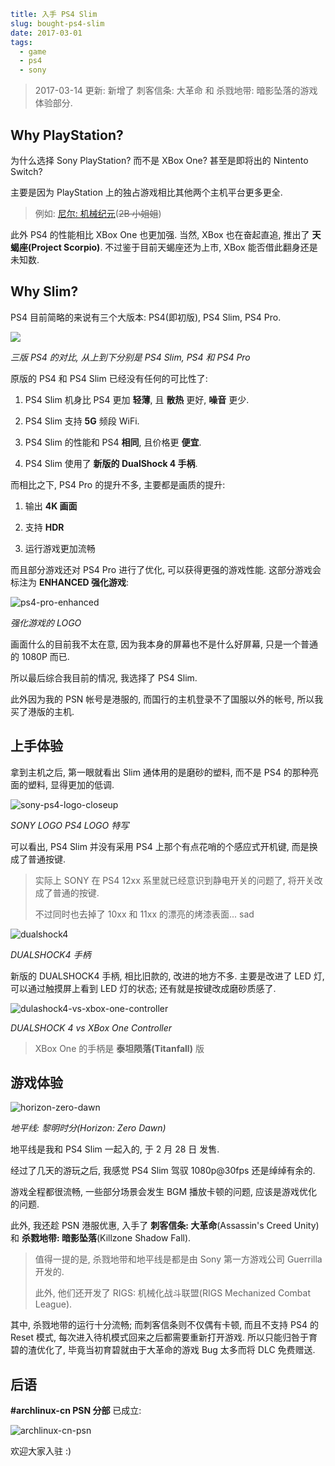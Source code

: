 ```yaml
title: 入手 PS4 Slim
slug: bought-ps4-slim
date: 2017-03-01
tags:
  - game
  - ps4
  - sony
```


> 2017-03-14 更新: 新增了 刺客信条: 大革命 和 杀戮地带: 暗影坠落的游戏体验部分.

## Why PlayStation?

为什么选择 Sony PlayStation?
而不是 XBox One?
甚至是即将出的 Nintento Switch?

主要是因为 PlayStation 上的独占游戏相比其他两个主机平台更多更全.

> 例如: [尼尔: 机械纪元](https://en.wikipedia.org/wiki/Nier:_Automata)(~~2B 小姐姐~~)

此外 PS4 的性能相比 XBox One 也更加强.
当然, XBox 也在奋起直追,
推出了 **天蝎座(Project Scorpio)**.
不过鉴于目前天蝎座还为上市,
XBox 能否借此翻身还是未知数.

## Why Slim?

PS4 目前简略的来说有三个大版本:
PS4(即初版), PS4 Slim, PS4 Pro.

![](https://c1.staticflickr.com/3/2913/33297552255_446f3a52fe_o.jpg)

_三版 PS4 的对比, 从上到下分别是 PS4 Slim, PS4 和 PS4 Pro_

原版的 PS4 和 PS4 Slim 已经没有任何的可比性了:

1.  PS4 Slim 机身比 PS4 更加 **轻薄**, 且 **散热** 更好, **噪音** 更少.

2.  PS4 Slim 支持 **5G** 频段 WiFi.

3.  PS4 Slim 的性能和 PS4 **相同**, 且价格更 **便宜**.

4.  PS4 Slim 使用了 **新版的 DualShock 4 手柄**.

而相比之下,
PS4 Pro 的提升不多,
主要都是画质的提升:

1.  输出 **4K 画面**

2.  支持 **HDR**

3.  运行游戏更加流畅

而且部分游戏还对 PS4 Pro 进行了优化,
可以获得更强的游戏性能.
这部分游戏会标注为 **ENHANCED 强化游戏**:

![ps4-pro-enhanced](https://c1.staticflickr.com/3/2848/33303850465_b012a05d4f_o.jpg)

_强化游戏的 LOGO_

画面什么的目前我不太在意,
因为我本身的屏幕也不是什么好屏幕,
只是一个普通的 1080P 而已.

所以最后综合我目前的情况,
我选择了 PS4 Slim.

此外因为我的 PSN 帐号是港服的,
而国行的主机登录不了国服以外的帐号,
所以我买了港版的主机.

## 上手体验

拿到主机之后,
第一眼就看出 Slim 通体用的是磨砂的塑料,
而不是 PS4 的那种亮面的塑料,
显得更加的低调.

![sony-ps4-logo-closeup](https://c2.staticflickr.com/4/3885/33297553145_834dc9f216_b.jpg)

_SONY LOGO PS4 LOGO 特写_

可以看出,
PS4 Slim 并没有采用 PS4 上那个有点花哨的个感应式开机键,
而是换成了普通按键.

> 实际上 SONY 在 PS4 12xx 系里就已经意识到静电开关的问题了,
> 将开关改成了普通的按键.
>
> 不过同时也去掉了 10xx 和 11xx 的漂亮的烤漆表面... sad

![dualshock4](https://c1.staticflickr.com/1/760/33297552625_b8b83d8f89_b.jpg)

_DUALSHOCK4 手柄_

新版的 DUALSHOCK4 手柄,
相比旧款的,
改进的地方不多.
主要是改进了 LED 灯,
可以通过触摸屏上看到 LED 灯的状态;
还有就是按键改成磨砂质感了.

![dulashock4-vs-xbox-one-controller](https://c1.staticflickr.com/3/2896/33169374751_e2d35245d0_b.jpg)

_DUALSHOCK 4 vs XBox One Controller_

> XBox One 的手柄是 **泰坦陨落(Titanfall)** 版

## 游戏体验

![horizon-zero-dawn](https://c1.staticflickr.com/1/694/33169375011_61e98fb5f7_o.jpg)

_地平线: 黎明时分(Horizon: Zero Dawn)_

地平线是我和 PS4 Slim 一起入的,
于 2 月 28 日 发售.

经过了几天的游玩之后,
我感觉 PS4 Slim 驾驭 1080p@30fps 还是绰绰有余的.

游戏全程都很流畅,
一些部分场景会发生 BGM 播放卡顿的问题,
应该是游戏优化的问题.

此外, 我还趁 PSN 港服优惠,
入手了 **刺客信条: 大革命**(Assassin's Creed Unity)
和 **杀戮地带: 暗影坠落**(Killzone Shadow Fall).

> 值得一提的是,
> 杀戮地带和地平线是都是由 Sony 第一方游戏公司
> Guerrilla 开发的.
>
> 此外, 他们还开发了
> RIGS: 机械化战斗联盟(RIGS Mechanized Combat League).

其中, 杀戮地带的运行十分流畅;
而刺客信条则不仅偶有卡顿, 而且不支持 PS4 的 Reset 模式,
每次进入待机模式回来之后都需要重新打开游戏.
所以只能归咎于育碧的渣优化了,
毕竟当初育碧就由于大革命的游戏 Bug 太多而将 DLC 免费赠送.

## 后语

**#archlinux-cn PSN 分部** 已成立:

![archlinux-cn-psn](https://c1.staticflickr.com/1/672/32921094540_d71432a809_o.jpg)

欢迎大家入驻 :)
